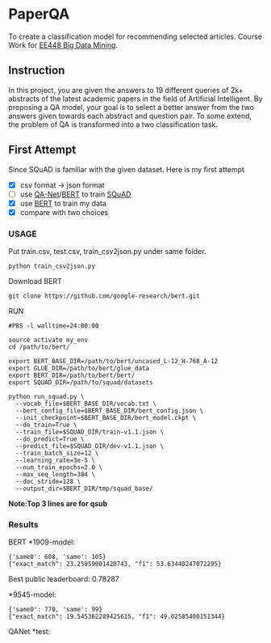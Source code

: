 # PaperQA
To create a classification model for recommending selected articles. Course Work for [EE448 Big Data Mining](https://www.kaggle.com/c/ee448-paperqa).

## Instruction
In this project, you are given the answers to 19 different queries of 2k+ abstracts of the latest academic papers in the field of Artificial Intelligent. By proposing a QA model, your goal is to select a better answer from the two answers given towards each abstract and question pair. To some extend, the problem of QA is transformed into a two classification task.

## First Attempt
Since SQuAD is familiar with the given dataset. Here is my first attempt 
- [x] csv format -> json format
- [ ] use [QA-Net](https://github.com/NLPLearn/QANet)/[BERT](https://github.com/google-research/bert) to train [SQuAD](https://rajpurkar.github.io/SQuAD-explorer/)
- [x] use [BERT](https://github.com/google-research/bert) to train my data
- [x] compare with two choices

### USAGE
 Put train.csv, test.csv, train_csv2json.py under same folder.    
     
     
    python train_csv2json.py    
    
    
 Download BERT    
    
    git clone https://github.com/google-research/bert.git
    
 RUN    
    
    #PBS -l walltime=24:00:00
    
    source activate my_env
    cd /path/to/bert/

    export BERT_BASE_DIR=/path/to/bert/uncased_L-12_H-768_A-12
    export GLUE_DIR=/path/to/bert/glue_data
    export BERT_DIR=/path/to/bert/bert/
    export SQUAD_DIR=/path/to/squad/datasets

    python run_squad.py \
      --vocab_file=$BERT_BASE_DIR/vocab.txt \
      --bert_config_file=$BERT_BASE_DIR/bert_config.json \
      --init_checkpoint=$BERT_BASE_DIR/bert_model.ckpt \
      --do_train=True \
      --train_file=$SQUAD_DIR/train-v1.1.json \
      --do_predict=True \
      --predict_file=$SQUAD_DIR/dev-v1.1.json \
      --train_batch_size=12 \
      --learning_rate=3e-5 \
      --num_train_epochs=2.0 \
      --max_seq_length=384 \
      --doc_stride=128 \
      --output_dir=$BERT_DIR/tmp/squad_base/
    
**Note:Top 3 lines are for qsub**

### Results
BERT
*1909-model: 
    
    
    {'same0': 608, 'same': 105}
    {"exact_match": 23.25959001420743, "f1": 53.63440247072295}

Best public leaderboard: 0.78287

*9545-model: 

    {'same0': 770, 'same': 99}
    {"exact_match": 19.545362289425615, "f1": 49.02585400151344}
    
QANet
*test:

    


